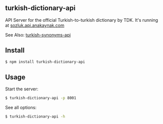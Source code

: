 ## turkish-dictionary-api

API Server for the official Turkish-to-turkish dictionary by TDK. It's running at [sozluk.api.anakaynak.com](http://sozluk.api.anakaynak.com)

See Also: [turkish-synonyms-api](https://github.com/azer/turkish-synonyms-api)

## Install

```bash
$ npm install turkish-dictionary-api
```

## Usage

Start the server:

```bash
$ turkish-dictionary-api -p 8001
```

See all options:

```bash
$ turkish-dictionary-api -h
```
